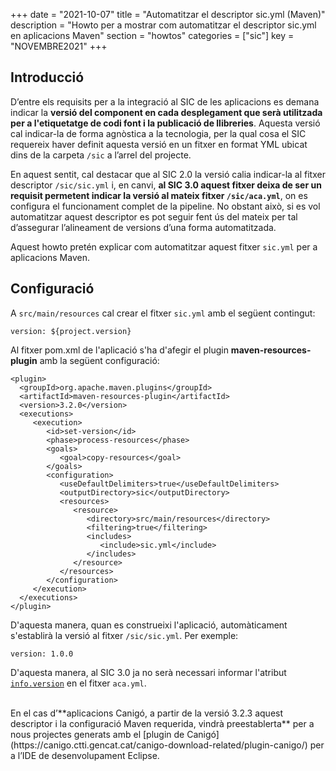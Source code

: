 +++
date = "2021-10-07"
title = "Automatitzar el descriptor sic.yml (Maven)"
description = "Howto per a mostrar com automatitzar el descriptor sic.yml en aplicacions Maven"
section = "howtos"
categories = ["sic"]
key = "NOVEMBRE2021"
+++

## Introducció

D’entre els requisits per a la integració al SIC de les aplicacions es demana indicar la **versió del component
en cada desplegament que serà utilitzada per a l'etiquetatge de codi font i la publicació de llibreries**.
Aquesta versió cal indicar-la de forma agnòstica a la tecnologia, per la qual cosa el SIC requereix haver
definit aquesta versió en un fitxer en format YML ubicat dins de la carpeta `/sic` a l’arrel del projecte.

En aquest sentit, cal destacar que al SIC 2.0 la versió calia indicar-la al fitxer descriptor `/sic/sic.yml` i,
en canvi, **al SIC 3.0 aquest fitxer deixa de ser un requisit permetent indicar la versió al mateix fitxer `/sic/aca.yml`**,
on es configura el funcionament complet de la pipeline. No obstant això, si es vol automatitzar aquest descriptor es pot
seguir fent ús del mateix per tal d’assegurar l’alineament de versions d’una forma automatitzada.

Aquest howto pretén explicar com automatitzar aquest fitxer `sic.yml` per a aplicacions Maven.

## Configuració

A `src/main/resources` cal crear el fitxer `sic.yml` amb el següent contingut:

```
version: ${project.version}
```

Al fitxer pom.xml de l'aplicació s'ha d'afegir el plugin **maven-resources-plugin** amb la següent configuració:

```
<plugin>
  <groupId>org.apache.maven.plugins</groupId>
  <artifactId>maven-resources-plugin</artifactId>
  <version>3.2.0</version>
  <executions>
     <execution>
        <id>set-version</id>
        <phase>process-resources</phase>
        <goals>
           <goal>copy-resources</goal>
        </goals>
        <configuration>
           <useDefaultDelimiters>true</useDefaultDelimiters>
           <outputDirectory>sic</outputDirectory>
           <resources>
              <resource>
                 <directory>src/main/resources</directory>
                 <filtering>true</filtering>
                 <includes>
                    <include>sic.yml</include>
                 </includes>
              </resource>
           </resources>
        </configuration>
     </execution>
  </executions>
</plugin>
```

D'aquesta manera, quan es construeixi l'aplicació, automàticament s'establirà la versió al fitxer `/sic/sic.yml`. Per exemple:

```
version: 1.0.0
```

D'aquesta manera, al SIC 3.0 ja no serà necessari informar l'atribut [`info.version`](/sic30-guies/fitxer-aca/#info-version) en el fitxer `aca.yml`.

</br>
En el cas d’**aplicacions Canigó, a partir de la versió 3.2.3 aquest descriptor i la configuració Maven requerida, vindrà
preestablerta** per a nous projectes generats amb el [plugin de Canigó](https://canigo.ctti.gencat.cat/canigo-download-related/plugin-canigo/)
per a l’IDE de desenvolupament Eclipse.
